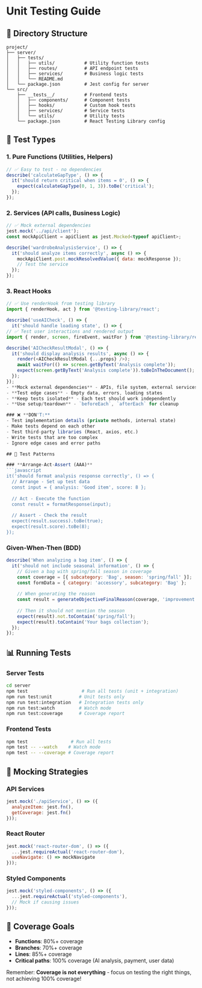 # Unit Testing Guide

## 📁 Directory Structure

```
project/
├── server/
│   ├── tests/
│   │   ├── utils/           # Utility function tests
│   │   ├── routes/          # API endpoint tests  
│   │   ├── services/        # Business logic tests
│   │   └── README.md
│   └── package.json         # Jest config for server
└── src/
    ├── __tests__/           # Frontend tests
    │   ├── components/      # Component tests
    │   ├── hooks/           # Custom hook tests
    │   ├── services/        # Service tests
    │   └── utils/           # Utility tests
    └── package.json         # React Testing Library config
```

## 🎯 Test Types

### 1. **Pure Functions** (Utilities, Helpers)
```javascript
// ✅ Easy to test - no dependencies
describe('calculateGapType', () => {
  it('should return critical when items = 0', () => {
    expect(calculateGapType(0, 1, 3)).toBe('critical');
  });
});
```

### 2. **Services** (API calls, Business Logic)
```javascript
// ✅ Mock external dependencies
jest.mock('../api/client');
const mockApiClient = apiClient as jest.Mocked<typeof apiClient>;

describe('wardrobeAnalysisService', () => {
  it('should analyze items correctly', async () => {
    mockApiClient.post.mockResolvedValue({ data: mockResponse });
    // Test the service
  });
});
```

### 3. **React Hooks**
```javascript
// ✅ Use renderHook from testing library
import { renderHook, act } from '@testing-library/react';

describe('useAICheck', () => {
  it('should handle loading state', () => {
// ✅ Test user interactions and rendered output
import { render, screen, fireEvent, waitFor } from '@testing-library/react';

describe('AICheckResultModal', () => {
  it('should display analysis results', async () => {
    render(<AICheckResultModal {...props} />);
    await waitFor(() => screen.getByText('Analysis complete'));
    expect(screen.getByText('Analysis complete')).toBeInTheDocument();
  });
});
- **Mock external dependencies** - APIs, file system, external services
- **Test edge cases** - Empty data, errors, loading states
- **Keep tests isolated** - Each test should work independently
- **Use setup/teardown** - `beforeEach`, `afterEach` for cleanup

### ❌ **DON'T:**
- Test implementation details (private methods, internal state)
- Make tests depend on each other
- Test third-party libraries (React, axios, etc.)
- Write tests that are too complex
- Ignore edge cases and error paths

## 🧪 Test Patterns

### **Arrange-Act-Assert (AAA)**
```javascript
it('should format analysis response correctly', () => {
  // Arrange - Set up test data
  const input = { analysis: 'Good item', score: 8 };
  
  // Act - Execute the function
  const result = formatResponse(input);
  
  // Assert - Check the result
  expect(result.success).toBe(true);
  expect(result.score).toBe(8);
});
```

### **Given-When-Then (BDD)**
```javascript
describe('When analyzing a bag item', () => {
  it('should not include seasonal information', () => {
    // Given a bag with spring/fall season in coverage
    const coverage = [{ subcategory: 'Bag', season: 'spring/fall' }];
    const formData = { category: 'accessory', subcategory: 'Bag' };
    
    // When generating the reason
    const result = generateObjectiveFinalReason(coverage, 'improvement', [], false, formData, []);
    
    // Then it should not mention the season
    expect(result).not.toContain('spring/fall');
    expect(result).toContain('Your bags collection');
  });
});
```

## 📊 Running Tests

### Server Tests
```bash
cd server
npm test                    # Run all tests (unit + integration)
npm run test:unit          # Unit tests only
npm run test:integration   # Integration tests only
npm run test:watch         # Watch mode
npm run test:coverage      # Coverage report
```

### Frontend Tests
```bash
npm test                # Run all tests
npm test -- --watch    # Watch mode
npm test -- --coverage # Coverage report
```

## 🎨 Mocking Strategies

### **API Services**
```javascript
jest.mock('./apiService', () => ({
  analyzeItem: jest.fn(),
  getCoverage: jest.fn()
}));
```

### **React Router**
```javascript
jest.mock('react-router-dom', () => ({
  ...jest.requireActual('react-router-dom'),
  useNavigate: () => mockNavigate
}));
```

### **Styled Components**
```javascript
jest.mock('styled-components', () => ({
  ...jest.requireActual('styled-components'),
  // Mock if causing issues
}));
```

## 🚀 Coverage Goals

- **Functions**: 80%+ coverage
- **Branches**: 70%+ coverage  
- **Lines**: 85%+ coverage
- **Critical paths**: 100% coverage (AI analysis, payment, user data)

Remember: **Coverage is not everything** - focus on testing the right things, not achieving 100% coverage!
